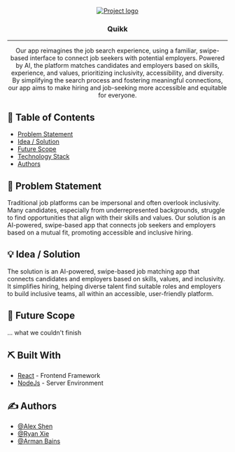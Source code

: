 <p align="center">
  <a href="" rel="noopener">
 <img src="https://scontent-sea1-1.xx.fbcdn.net/v/t39.30808-6/462457650_959999656160477_2904357626097737461_n.jpg?_nc_cat=110&ccb=1-7&_nc_sid=75d36f&_nc_ohc=z6tACT7-vtwQ7kNvgEAoOVf&_nc_zt=23&_nc_ht=scontent-sea1-1.xx&_nc_gid=Ajh-ZJ5ZSm1YaEx2aw0Pvif&oh=00_AYAaM1y2hijHNDTKy_d76lsZvTNjxKMUrbZ5PpAeY0Vq-g&oe=6736C93F" alt="Project logo"></a>
</p>
<h3 align="center">Quikk</h3>


---

<p align="center"> Our app reimagines the job search experience, using a familiar, swipe-based interface to connect job seekers with potential employers. Powered by AI, the platform matches candidates and employers based on skills, experience, and values, prioritizing inclusivity, accessibility, and diversity. By simplifying the search process and fostering meaningful connections, our app aims to make hiring and job-seeking more accessible and equitable for everyone.
    <br> 
</p>

## 📝 Table of Contents

- [Problem Statement](#problem_statement)
- [Idea / Solution](#idea)
- [Future Scope](#future_scope)
- [Technology Stack](#tech_stack)
- [Authors](#authors)

## 🧐 Problem Statement <a name = "problem_statement"></a>

Traditional job platforms can be impersonal and often overlook inclusivity. Many candidates, especially from underrepresented backgrounds, struggle to find opportunities that align with their skills and values. Our solution is an AI-powered, swipe-based app that connects job seekers and employers based on a mutual fit, promoting accessible and inclusive hiring.

## 💡 Idea / Solution <a name = "idea"></a>

The solution is an AI-powered, swipe-based job matching app that connects candidates and employers based on skills, values, and inclusivity. It simplifies hiring, helping diverse talent find suitable roles and employers to build inclusive teams, all within an accessible, user-friendly platform.

## 🚀 Future Scope <a name = "future_scope"></a>

... what we couldn't finish

## ⛏️ Built With <a name = "tech_stack"></a>

- [React](https://react.dev/) - Frontend Framework
- [NodeJs](https://nodejs.org/en/) - Server Environment

## ✍️ Authors <a name = "authors"></a>

- [@Alex Shen](https://github.com/x4132)
- [@Ryan Xie](https://github.com/ryanraen)
- [@Arman Bains](https://github.com/penkk)
